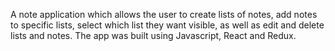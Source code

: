 A note application which allows the user to create lists of notes, add notes to specific lists, select which list they want visible, as well as edit and delete lists and notes.
The app was built using Javascript, React and Redux.